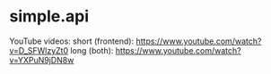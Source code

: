 # simple.api

YouTube videos: 
short (frontend): https://www.youtube.com/watch?v=D_SFWlzyZt0
long (both): https://www.youtube.com/watch?v=YXPuN9jDN8w
